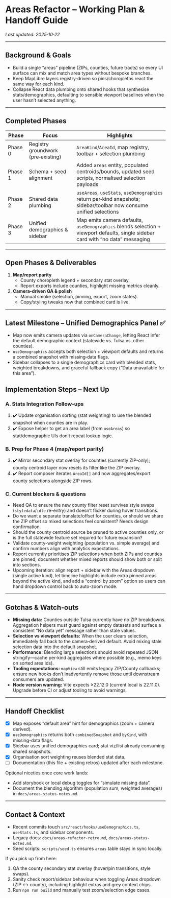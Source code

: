 # Areas Refactor – Working Plan & Handoff Guide

 _Last updated: 2025‑10‑22_

---

## Background & Goals

- Build a single “areas” pipeline (ZIPs, counties, future tracts) so every UI surface can mix and match area types without bespoke branches.
- Keep MapLibre layers registry‑driven so pins/choropleths react the same way for each kind.
- Collapse React data plumbing onto shared hooks that synthesise stats/demographics, defaulting to sensible viewport baselines when the user hasn’t selected anything.

---

## Completed Phases

| Phase | Focus | Highlights |
| ----- | ----- | ---------- |
| Phase 0 | Registry groundwork (pre‑existing) | `AreaKind`/`AreaId`, map registry, toolbar + selection plumbing |
| Phase 1 | Schema + seed alignment | Added `areas` entity, populated centroids/bounds, updated seed scripts, normalised selection payloads |
| Phase 2 | Shared data plumbing | `useAreas`, `useStats`, `useDemographics` return per‑kind snapshots; sidebar/toolbar now consume unified selections |
| Phase 3 | Unified demographics & sidebar | Map emits camera defaults, `useDemographics` blends selection + viewport defaults, single sidebar card with “no data” messaging |

---

## Open Phases & Deliverables

1. **Map/report parity**
   - County choropleth legend + secondary stat overlay.
   - Report exports include counties, highlight missing metrics cleanly.
2. **Camera-driven QA & polish**
   - Manual smoke (selection, pinning, export, zoom states).
   - Copy/styling tweaks now that combined card is live.

---

## Latest Milestone – Unified Demographics Panel ✅

- Map now emits camera updates via `onCameraChange`, letting React infer the default demographic context (statewide vs. Tulsa vs. other counties).
- `useDemographics` accepts both selection + viewport defaults and returns a combined snapshot with missing‑data flags.
- Sidebar collapses to a single demographics card with blended stats, weighted breakdowns, and graceful fallback copy (“Data unavailable for this area”).

## Implementation Steps – Next Up

### A. Stats Integration Follow‑ups
1. ✔️ Update organisation sorting (stat weighting) to use the blended snapshot when counties are in play.
2. ✔️ Expose helper to get an area label (from `useAreas`) so stat/demographic UIs don’t repeat lookup logic.

### B. Prep for Phase 4 (map/report parity)
3. ✔️ Mirror secondary stat overlay for counties (currently ZIP-only); county centroid layer now resets its filter like the ZIP overlay.
4. ✔️ Report composer iterates `AreaId[]` and now aggregates/export county selections alongside ZIP rows.

### C. Current blockers & questions
- Need QA to ensure the new county filter reset survives style swaps (`styledata`/`idle` re-entry) and doesn’t flicker during hover transitions.
- Do we want a separate translate/offset for counties, or should we share the ZIP offset so mixed selections feel consistent? Needs design confirmation.
- Should the county centroid source be pruned to active counties only, or is the full statewide feature set required for future expansion?
- Validate county-weight weighting (population vs. simple average) and confirm numbers align with analytics expectations.
- Report currently prioritises ZIP selections when both ZIPs and counties are pinned; document whether mixed reports should show both or split into sections.
- Upcoming iteration: align report + sidebar with the Areas dropdown (single active kind), let timeline highlights include extra pinned areas beyond the active kind, and add a “control by zoom” option so users can hand dropdown control back to auto-zoom mode.

---

## Gotchas & Watch‑outs

- **Missing data:** Counties outside Tulsa currently have no ZIP breakdowns. Aggregation helpers must guard against empty datasets and surface a consistent “No data yet” message rather than stale values.
- **Selection vs viewport defaults:** When the user clears selection, immediately fall back to the camera‑derived default. Avoid mixing stale selection data into the default snapshot.
- **Performance:** Blending large selections should avoid repeated JSON stringify—cache per‑kind aggregates where possible (e.g., memo keys on sorted area ids).
- **Tooling expectations:** `mapView` still emits legacy ZIP/County callbacks; ensure new hooks don’t inadvertently remove those until downstream consumers are updated.
- **Node version warning:** Vite expects ≥22.12.0 (current local is 22.11.0). Upgrade before CI or adjust tooling to avoid warnings.

---

## Handoff Checklist

- [x] Map exposes “default area” hint for demographics (zoom + camera derived).
- [x] `useDemographics` returns both `combinedSnapshot` and `byKind`, with missing-data flags.
- [x] Sidebar uses unified demographics card; stat viz/list already consuming shared snapshots.
- [x] Organisation sort weighting reuses blended stat data.
- [ ] Documentation (this file + existing retros) updated after each milestone.

Optional niceties once core work lands:

- Add storybook or local debug toggles for “simulate missing data”.
- Document the blending algorithm (population sum, weighted averages) in `docs/areas-status-notes.md`.

---

## Contact & Context

- Recent commits touch `src/react/hooks/useDemographics.ts`, `useStats.ts`, and sidebar components.
- Legacy docs: `docs/areas-refactor-retro.md`, `docs/areas-status-notes.md`.
- Seed scripts: `scripts/seed.ts` ensures `areas` table stays in sync locally.

If you pick up from here:
1. QA the county secondary stat overlay (hover/pin transitions, style swaps).
2. Sanity check report/sidebar behaviour when toggling Areas dropdown (ZIP ↔ county), including highlight extras and grey context chips.
3. Run `npm run build` and manually test zoom/selection edge cases.

